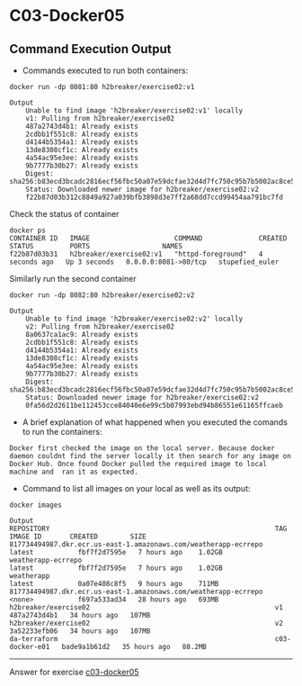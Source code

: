 # C03-Docker05

## Command Execution Output
- Commands executed to run both containers:
```
docker run -dp 8081:80 h2breaker/exercise02:v1

Output
    Unable to find image 'h2breaker/exercise02:v1' locally
    v1: Pulling from h2breaker/exercise02
    487a2743d4b1: Already exists 
    2cdbb1f551c8: Already exists 
    d4144b5354a1: Already exists 
    13de8308cf1c: Already exists 
    4a54ac95e3ee: Already exists 
    9b7777b30b27: Already exists 
    Digest: sha256:b83ecd3bcadc2816ecf56fbc50a07e59dcfae32d4d7fc750c95b7b5002ac8ce5
    Status: Downloaded newer image for h2breaker/exercise02:v2
    f22b87d03b312c8849a927a039bfb3898d3e7ff2a68dd7ccd99454aa791bc7fd
```
Check the status of container

```
docker ps
CONTAINER ID   IMAGE                     COMMAND              CREATED         STATUS         PORTS                  NAMES
f22b87d03b31   h2breaker/exercise02:v1   "httpd-foreground"   4 seconds ago   Up 3 seconds   0.0.0.0:8081->80/tcp   stupefied_euler
```
Similarly  run the second container 

```
docker run -dp 8082:80 h2breaker/exercise02:v2

Output
    Unable to find image 'h2breaker/exercise02:v2' locally
    v2: Pulling from h2breaker/exercise02
    8a0637ca1ac9: Already exists 
    2cdbb1f551c8: Already exists 
    d4144b5354a1: Already exists 
    13de8308cf1c: Already exists 
    4a54ac95e3ee: Already exists 
    9b7777b30b27: Already exists 
    Digest: sha256:b83ecd3bcadc2816ecf56fbc50a07e59dcfae32d4d7fc750c95b7b5002ac8ce5
    Status: Downloaded newer image for h2breaker/exercise02:v2
    0fa56d2d2611be112453cce84040e6e99c5b07993ebd94b86551e61165ffcaeb
```



- A brief explanation of what happened when you executed the comands to run the containers:
```
Docker first checked the image on the local server. Because docker daemon couldnt find the server locally it then search for any image on Docker Hub. Once found Docker pulled the required image to local machine and  ran it as expected.

```

- Command to list all images on your local as well as its output:
```
docker images

Output
REPOSITORY                                                        TAG              IMAGE ID       CREATED        SIZE
817734494987.dkr.ecr.us-east-1.amazonaws.com/weatherapp-ecrrepo   latest           fbf7f2d7595e   7 hours ago    1.02GB
weatherapp-ecrrepo                                                latest           fbf7f2d7595e   7 hours ago    1.02GB
weatherapp                                                        latest           0a07e408c8f5   9 hours ago    711MB
817734494987.dkr.ecr.us-east-1.amazonaws.com/weatherapp-ecrrepo   <none>           f697a533ad34   28 hours ago   693MB
h2breaker/exercise02                                              v1               487a2743d4b1   34 hours ago   107MB
h2breaker/exercise02                                              v2               3a52233efb06   34 hours ago   107MB
da-terraform                                                      c03-docker-e01   bade9a1b61d2   35 hours ago   88.2MB

```
***
Answer for exercise [c03-docker05](https://github.com/devopsacademyau/academy/blob/af3225a3436f263164e8daebc6bbd1ef3122b900/classes/03class/exercises/c03-docker05/README.md)